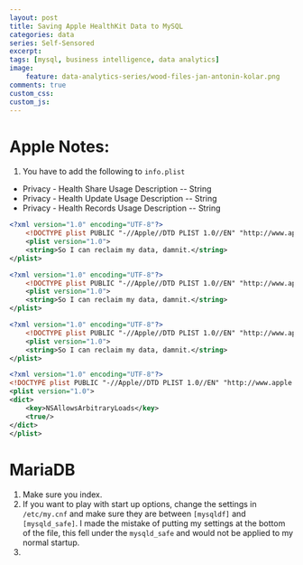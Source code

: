 ```yaml
---
layout: post
title: Saving Apple HealthKit Data to MySQL
categories: data
series: Self-Sensored
excerpt:
tags: [mysql, business intelligence, data analytics]
image: 
    feature: data-analytics-series/wood-files-jan-antonin-kolar.png
comments: true
custom_css:
custom_js: 
---
```



# Apple Notes:

1. You have to add the following to `info.plist`
* Privacy - Health Share Usage Description -- String
* Privacy - Health Update Usage Description -- String
* Privacy - Health Records Usage Description -- String

```xml
<?xml version="1.0" encoding="UTF-8"?>
    <!DOCTYPE plist PUBLIC "-//Apple//DTD PLIST 1.0//EN" "http://www.apple.com/DTDs/PropertyList-1.0.dtd">
    <plist version="1.0">
    <string>So I can reclaim my data, damnit.</string>
</plist>

<?xml version="1.0" encoding="UTF-8"?>
    <!DOCTYPE plist PUBLIC "-//Apple//DTD PLIST 1.0//EN" "http://www.apple.com/DTDs/PropertyList-1.0.dtd">
    <plist version="1.0">
    <string>So I can reclaim my data, damnit.</string>
</plist>

<?xml version="1.0" encoding="UTF-8"?>
    <!DOCTYPE plist PUBLIC "-//Apple//DTD PLIST 1.0//EN" "http://www.apple.com/DTDs/PropertyList-1.0.dtd">
    <plist version="1.0">
    <string>So I can reclaim my data, damnit.</string>
</plist>

<?xml version="1.0" encoding="UTF-8"?>
<!DOCTYPE plist PUBLIC "-//Apple//DTD PLIST 1.0//EN" "http://www.apple.com/DTDs/PropertyList-1.0.dtd">
<plist version="1.0">
<dict>
	<key>NSAllowsArbitraryLoads</key>
	<true/>
</dict>
</plist>
```

# MariaDB
1. Make sure you index.
2. If you want to play with start up options, change the settings in `/etc/my.cnf` and make sure they are between `[mysqldf]` and `[mysqld_safe]`.  I made the mistake of putting my settings at the bottom of the file, this fell under the `mysqld_safe` and would not be applied to my normal startup.
3.  